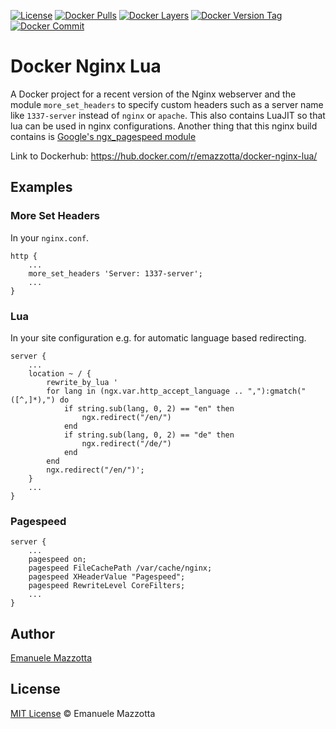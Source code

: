 [![License](http://img.shields.io/:license-mit-blue.svg?style=flat)](http://doge.mit-license.org)
[![Docker Pulls](https://img.shields.io/docker/pulls/emazzotta/docker-nginx-lua.svg?style=flat)](https://hub.docker.com/r/emazzotta/docker-nginx-lua/)
[![Docker Layers](https://images.microbadger.com/badges/image/emazzotta/docker-nginx-lua.svg?style=flat)](https://microbadger.com/images/emazzotta/docker-nginx-lua "Microbadger Docker Layers")
[![Docker Version Tag](https://images.microbadger.com/badges/version/emazzotta/docker-nginx-lua.svg?style=flat)](https://microbadger.com/images/emazzotta/docker-nginx-lua "Microbadger Docker Info")
[![Docker Commit](https://images.microbadger.com/badges/commit/emazzotta/docker-nginx-lua.svg?style=flat)](https://microbadger.com/images/emazzotta/docker-nginx-lua "Microbadger Docker Commit")

# Docker Nginx Lua

A Docker project for a recent version of the Nginx webserver and the module `more_set_headers` to specify custom headers such as a server name like `1337-server` instead of `nginx` or `apache`.
This also contains LuaJIT so that lua can be used in nginx configurations.
Another thing that this nginx build contains is [Google's ngx_pagespeed module](https://github.com/pagespeed/ngx_pagespeed)

Link to Dockerhub: https://hub.docker.com/r/emazzotta/docker-nginx-lua/

## Examples

### More Set Headers

In your `nginx.conf`.

```
http {
    ...
    more_set_headers 'Server: 1337-server';
    ...
}
```

### Lua

In your site configuration e.g. for automatic language based redirecting.

```
server {   
    ...
    location ~ / {
        rewrite_by_lua '
        for lang in (ngx.var.http_accept_language .. ","):gmatch("([^,]*),") do
            if string.sub(lang, 0, 2) == "en" then
                ngx.redirect("/en/")
            end
            if string.sub(lang, 0, 2) == "de" then
                ngx.redirect("/de/")
            end
        end
        ngx.redirect("/en/")';
    }
    ...
}
```

### Pagespeed

```
server {
    ...
    pagespeed on;
    pagespeed FileCachePath /var/cache/nginx;
    pagespeed XHeaderValue "Pagespeed";
    pagespeed RewriteLevel CoreFilters;
    ...
}
```

## Author

[Emanuele Mazzotta](mailto:hello@mazzotta.me)

## License

[MIT License](LICENSE.md) © Emanuele Mazzotta

